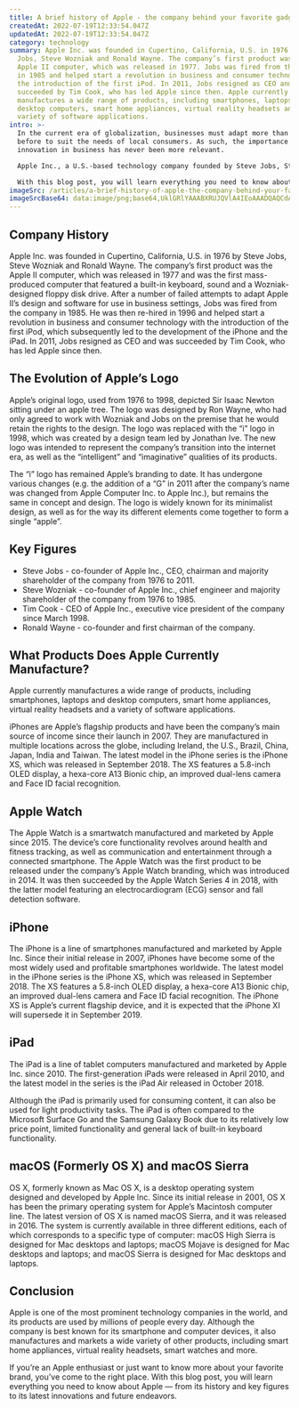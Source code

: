 ```yaml
---
title: A brief history of Apple - the company behind your favorite gadgets
createdAt: 2022-07-19T12:33:54.047Z
updatedAt: 2022-07-19T12:33:54.047Z
category: technology
summary: Apple Inc. was founded in Cupertino, California, U.S. in 1976 by Steve
  Jobs, Steve Wozniak and Ronald Wayne. The company’s first product was the
  Apple II computer, which was released in 1977. Jobs was fired from the company
  in 1985 and helped start a revolution in business and consumer technology with
  the introduction of the first iPod. In 2011, Jobs resigned as CEO and was
  succeeded by Tim Cook, who has led Apple since then. Apple currently
  manufactures a wide range of products, including smartphones, laptops and
  desktop computers, smart home appliances, virtual reality headsets and a
  variety of software applications.
intro: >-
  In the current era of globalization, businesses must adapt more than ever
  before to suit the needs of local consumers. As such, the importance of
  innovation in business has never been more relevant. 

  Apple Inc., a U.S.-based technology company founded by Steve Jobs, Steve Wozniak and Ronald Wayne in 1976, is widely renowned for its innovative products as well as its business practices. 

  With this blog post, you will learn everything you need to know about Apple — from its history and key figures to its latest innovations and future endeavors. So whether you’re an Apple enthusiast or just want to know more about your favorite brand, read on to discover everything you need to know about Apple.
imageSrc: /articles/a-brief-history-of-apple-the-company-behind-your-favorite-gadgets.png
imageSrcBase64: data:image/png;base64,UklGRlYAAABXRUJQVlA4IEoAAADQAQCdASoKAAoAAUAmJYwCdADdGIw3gAD+0p3XR17k7BZ871R1S7fG9yAOY3nfX6+/ARnJnYgcg7P2NWoJJUkUC2aeV6lYqwAAAA==
---
```


## Company History

Apple Inc. was founded in Cupertino, California, U.S. in 1976 by Steve Jobs, Steve Wozniak and Ronald Wayne. The company’s first product was the Apple II computer, which was released in 1977 and was the first mass-produced computer that featured a built-in keyboard, sound and a Wozniak-designed floppy disk drive. After a number of failed attempts to adapt Apple II’s design and software for use in business settings, Jobs was fired from the company in 1985. He was then re-hired in 1996 and helped start a revolution in business and consumer technology with the introduction of the first iPod, which subsequently led to the development of the iPhone and the iPad. In 2011, Jobs resigned as CEO and was succeeded by Tim Cook, who has led Apple since then.

## The Evolution of Apple’s Logo

Apple’s original logo, used from 1976 to 1998, depicted Sir Isaac Newton sitting under an apple tree. The logo was designed by Ron Wayne, who had only agreed to work with Wozniak and Jobs on the premise that he would retain the rights to the design.
The logo was replaced with the “i” logo in 1998, which was created by a design team led by Jonathan Ive. The new logo was intended to represent the company’s transition into the internet era, as well as the “intelligent” and “imaginative” qualities of its products.

The “i” logo has remained Apple’s branding to date. It has undergone various changes (e.g. the addition of a “G” in 2011 after the company’s name was changed from Apple Computer Inc. to Apple Inc.), but remains the same in concept and design. The logo is widely known for its minimalist design, as well as for the way its different elements come together to form a single “apple”.

## Key Figures

- Steve Jobs - co-founder of Apple Inc., CEO, chairman and majority shareholder of the company from 1976 to 2011.
- Steve Wozniak - co-founder of Apple Inc., chief engineer and majority shareholder of the company from 1976 to 1985.
- Tim Cook - CEO of Apple Inc., executive vice president of the company since March 1998.
- Ronald Wayne - co-founder and first chairman of the company.

## What Products Does Apple Currently Manufacture?

Apple currently manufactures a wide range of products, including smartphones, laptops and desktop computers, smart home appliances, virtual reality headsets and a variety of software applications.

iPhones are Apple’s flagship products and have been the company’s main source of income since their launch in 2007. They are manufactured in multiple locations across the globe, including Ireland, the U.S., Brazil, China, Japan, India and Taiwan.
The latest model in the iPhone series is the iPhone XS, which was released in September 2018. The XS features a 5.8-inch OLED display, a hexa-core A13 Bionic chip, an improved dual-lens camera and Face ID facial recognition.

## Apple Watch

The Apple Watch is a smartwatch manufactured and marketed by Apple since 2015. The device’s core functionality revolves around health and fitness tracking, as well as communication and entertainment through a connected smartphone.
The Apple Watch was the first product to be released under the company’s Apple Watch branding, which was introduced in 2014. It was then succeeded by the Apple Watch Series 4 in 2018, with the latter model featuring an electrocardiogram (ECG) sensor and fall detection software.

## iPhone

The iPhone is a line of smartphones manufactured and marketed by Apple Inc. Since their initial release in 2007, iPhones have become some of the most widely used and profitable smartphones worldwide.
The latest model in the iPhone series is the iPhone XS, which was released in September 2018. The XS features a 5.8-inch OLED display, a hexa-core A13 Bionic chip, an improved dual-lens camera and Face ID facial recognition.
The iPhone XS is Apple’s current flagship device, and it is expected that the iPhone XI will supersede it in September 2019.

## iPad

The iPad is a line of tablet computers manufactured and marketed by Apple Inc. since 2010. The first-generation iPads were released in April 2010, and the latest model in the series is the iPad Air released in October 2018.

Although the iPad is primarily used for consuming content, it can also be used for light productivity tasks. The iPad is often compared to the Microsoft Surface Go and the Samsung Galaxy Book due to its relatively low price point, limited functionality and general lack of built-in keyboard functionality.

## macOS (Formerly OS X) and macOS Sierra

OS X, formerly known as Mac OS X, is a desktop operating system designed and developed by Apple Inc. Since its initial release in 2001, OS X has been the primary operating system for Apple’s Macintosh computer line. The latest version of OS X is named macOS Sierra, and it was released in 2016.
The system is currently available in three different editions, each of which corresponds to a specific type of computer: macOS High Sierra is designed for Mac desktops and laptops; macOS Mojave is designed for Mac desktops and laptops; and macOS Sierra is designed for Mac desktops and laptops.

## Conclusion

Apple is one of the most prominent technology companies in the world, and its products are used by millions of people every day. Although the company is best known for its smartphone and computer devices, it also manufactures and markets a wide variety of other products, including smart home appliances, virtual reality headsets, smart watches and more.

If you’re an Apple enthusiast or just want to know more about your favorite brand, you’ve come to the right place. With this blog post, you will learn everything you need to know about Apple — from its history and key figures to its latest innovations and future endeavors.
